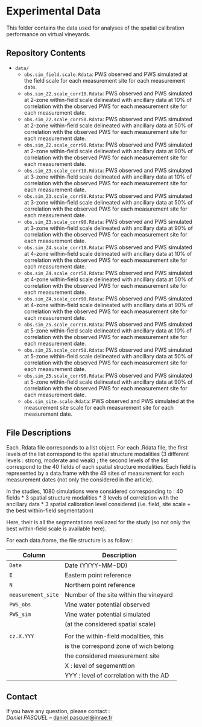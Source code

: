 # Experimental Data

This folder contains the data used for analyses of the spatial calibration performance on virtual vineyards.


## Repository Contents

- `data/`
  - `obs.sim_field.scale.Rdata`: PWS observed and PWS simulated at the field scale for each measurement site for each measurement date.
  - `obs.sim_Z2.scale_corr10.Rdata`: PWS observed and PWS simulated at 2-zone within-field scale delineated with ancillary data at 10% of correlation with the observed PWS for each measurement site for each measurement date.
  - `obs.sim_Z2.scale_corr50.Rdata`: PWS observed and PWS simulated at 2-zone within-field scale delineated with ancillary data at 50% of correlation with the observed PWS for each measurement site for each measurement date.
  - `obs.sim_Z2.scale_corr90.Rdata`: PWS observed and PWS simulated at 2-zone within-field scale delineated with ancillary data at 90% of correlation with the observed PWS for each measurement site for each measurement date.
  - `obs.sim_Z3.scale_corr10.Rdata`: PWS observed and PWS simulated at 3-zone within-field scale delineated with ancillary data at 10% of correlation with the observed PWS for each measurement site for each measurement date.
  - `obs.sim_Z3.scale_corr50.Rdata`: PWS observed and PWS simulated at 3-zone within-field scale delineated with ancillary data at 50% of correlation with the observed PWS for each measurement site for each measurement date.
  - `obs.sim_Z3.scale_corr90.Rdata`: PWS observed and PWS simulated at 3-zone within-field scale delineated with ancillary data at 90% of correlation with the observed PWS for each measurement site for each measurement date.
  - `obs.sim_Z4.scale_corr10.Rdata`: PWS observed and PWS simulated at 4-zone within-field scale delineated with ancillary data at 10% of correlation with the observed PWS for each measurement site for each measurement date.
  - `obs.sim_Z4.scale_corr50.Rdata`: PWS observed and PWS simulated at 4-zone within-field scale delineated with ancillary data at 50% of correlation with the observed PWS for each measurement site for each measurement date.
  - `obs.sim_Z4.scale_corr90.Rdata`: PWS observed and PWS simulated at 4-zone within-field scale delineated with ancillary data at 90% of correlation with the observed PWS for each measurement site for each measurement date.
  - `obs.sim_Z5.scale_corr10.Rdata`: PWS observed and PWS simulated at 5-zone within-field scale delineated with ancillary data at 10% of correlation with the observed PWS for each measurement site for each measurement date.
  - `obs.sim_Z5.scale_corr50.Rdata`: PWS observed and PWS simulated at 5-zone within-field scale delineated with ancillary data at 50% of correlation with the observed PWS for each measurement site for each measurement date.
  - `obs.sim_Z5.scale_corr90.Rdata`: PWS observed and PWS simulated at 5-zone within-field scale delineated with ancillary data at 90% of correlation with the observed PWS for each measurement site for each measurement date.
  - `obs.sim_site.scale.Rdata`: PWS observed and PWS simulated at the measurement site scale for each measurement site for each measurement date.


## File Descriptions

Each .Rdata file corresponds to a list object. For each .Rdata file, the first levels of the list correspond to the spatial structure modalities (3 different levels : strong, moderate and weak) ; the second levels of the list correspond to the 40 fields of each spatial structure modalities. Each field is represented by a data.frame with the 49 sites of measurement for each measurement dates (not only the considered in the article).

In the studies, 1080 simulations were considered corresponding to :
40 fields * 3 spatial structure modalities * 3 levels of correlation with the ancillary data * 3 spatial calibration level considered (i.e. field, site scale + the best within-field segmentation)

Here, their is all the segmentations realiazed for the study (so not only the best within-field scale is available here).

For each data.frame, the file structure is as follow :

| Column             | Description                            |
|--------------------|----------------------------------------|
| `Date`             | Date (YYYY-MM-DD)                      |
| `E`                | Eastern point reference                |
| `N`                | Northern point reference               |
| `measurement_site` | Number of the site within the vineyard |
| `PWS_obs`          | Vine water potential observed          |
| `PWS_sim`          | Vine water potential simulated         |
|                    |  (at the considered spatial scale)     |
|                    |                                        |
| `cz.X.YYY`         | For the within-field modalities, this  |
|                    | is the correspond zone of wich belong  |
|                    | the considered measurement site        |
|                    | X : level of segementtion              |
|                    | YYY : level of correlation with the AD |


## Contact

If you have any question, please contact :  
*Daniel PASQUEL* – daniel.pasquel@inrae.fr
